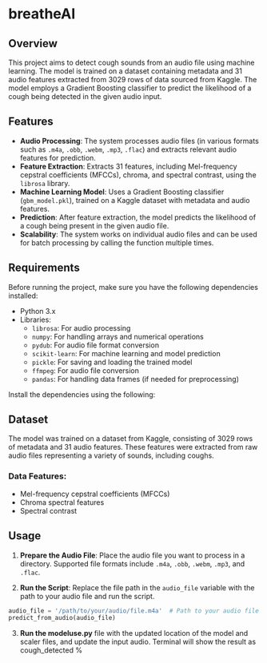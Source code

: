 # breatheAI

## Overview

This project aims to detect cough sounds from an audio file using machine learning. The model is trained on a dataset containing metadata and 31 audio features extracted from 3029 rows of data sourced from Kaggle. The model employs a Gradient Boosting classifier to predict the likelihood of a cough being detected in the given audio input.

## Features

- **Audio Processing**: The system processes audio files (in various formats such as `.m4a`, `.obb`, `.webm`, `.mp3`, `.flac`) and extracts relevant audio features for prediction.
- **Feature Extraction**: Extracts 31 features, including Mel-frequency cepstral coefficients (MFCCs), chroma, and spectral contrast, using the `librosa` library.
- **Machine Learning Model**: Uses a Gradient Boosting classifier (`gbm_model.pkl`), trained on a Kaggle dataset with metadata and audio features.
- **Prediction**: After feature extraction, the model predicts the likelihood of a cough being present in the given audio file.
- **Scalability**: The system works on individual audio files and can be used for batch processing by calling the function multiple times.

## Requirements

Before running the project, make sure you have the following dependencies installed:

- Python 3.x
- Libraries:
  - `librosa`: For audio processing
  - `numpy`: For handling arrays and numerical operations
  - `pydub`: For audio file format conversion
  - `scikit-learn`: For machine learning and model prediction
  - `pickle`: For saving and loading the trained model
  - `ffmpeg`: For audio file conversion
  - `pandas`: For handling data frames (if needed for preprocessing)

Install the dependencies using the following:


## Dataset

The model was trained on a dataset from Kaggle, consisting of 3029 rows of metadata and 31 audio features. These features were extracted from raw audio files representing a variety of sounds, including coughs.

### Data Features:
- Mel-frequency cepstral coefficients (MFCCs)
- Chroma spectral features
- Spectral contrast

## Usage

1. **Prepare the Audio File**: Place the audio file you want to process in a directory. Supported file formats include `.m4a`, `.obb`, `.webm`, `.mp3`, and `.flac`.
   
2. **Run the Script**: Replace the file path in the `audio_file` variable with the path to your audio file and run the script.

```python
audio_file = '/path/to/your/audio/file.m4a'  # Path to your audio file
predict_from_audio(audio_file)
```
3. **Run the modeluse.py** file with the updated location of the model and scaler files, and update the input audio. Terminal will show the result as cough_detected %
